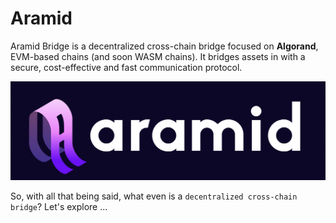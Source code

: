 
# Aramid 

Aramid Bridge is a decentralized cross-chain bridge focused on **Algorand**, EVM-based chains (and soon WASM chains). It bridges assets in with a secure, cost-effective and fast communication protocol.

![](./logo.png)

So, with all that being said, what even is a `decentralized cross-chain bridge`? Let's explore ...
